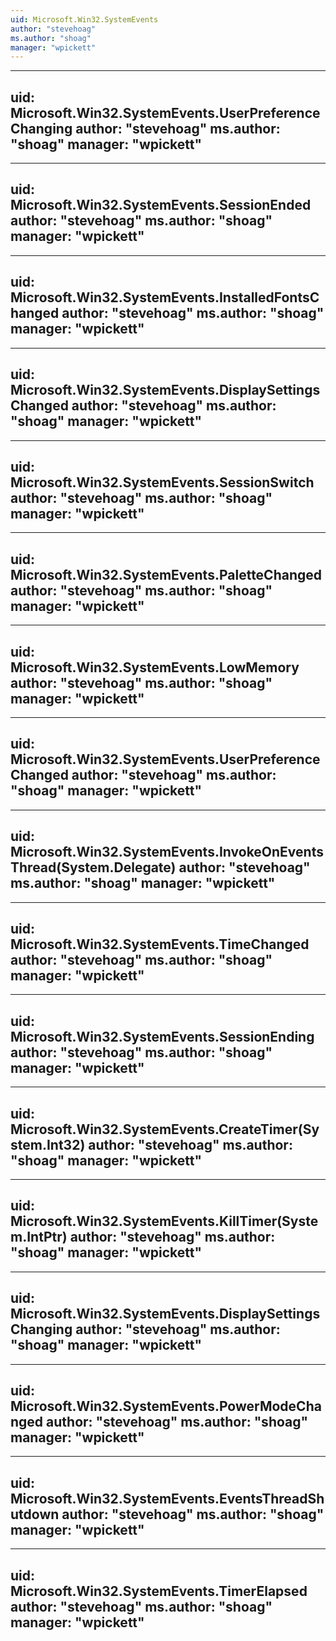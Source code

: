 ```yaml
---
uid: Microsoft.Win32.SystemEvents
author: "stevehoag"
ms.author: "shoag"
manager: "wpickett"
---
```


---
uid: Microsoft.Win32.SystemEvents.UserPreferenceChanging
author: "stevehoag"
ms.author: "shoag"
manager: "wpickett"
---

---
uid: Microsoft.Win32.SystemEvents.SessionEnded
author: "stevehoag"
ms.author: "shoag"
manager: "wpickett"
---

---
uid: Microsoft.Win32.SystemEvents.InstalledFontsChanged
author: "stevehoag"
ms.author: "shoag"
manager: "wpickett"
---

---
uid: Microsoft.Win32.SystemEvents.DisplaySettingsChanged
author: "stevehoag"
ms.author: "shoag"
manager: "wpickett"
---

---
uid: Microsoft.Win32.SystemEvents.SessionSwitch
author: "stevehoag"
ms.author: "shoag"
manager: "wpickett"
---

---
uid: Microsoft.Win32.SystemEvents.PaletteChanged
author: "stevehoag"
ms.author: "shoag"
manager: "wpickett"
---

---
uid: Microsoft.Win32.SystemEvents.LowMemory
author: "stevehoag"
ms.author: "shoag"
manager: "wpickett"
---

---
uid: Microsoft.Win32.SystemEvents.UserPreferenceChanged
author: "stevehoag"
ms.author: "shoag"
manager: "wpickett"
---

---
uid: Microsoft.Win32.SystemEvents.InvokeOnEventsThread(System.Delegate)
author: "stevehoag"
ms.author: "shoag"
manager: "wpickett"
---

---
uid: Microsoft.Win32.SystemEvents.TimeChanged
author: "stevehoag"
ms.author: "shoag"
manager: "wpickett"
---

---
uid: Microsoft.Win32.SystemEvents.SessionEnding
author: "stevehoag"
ms.author: "shoag"
manager: "wpickett"
---

---
uid: Microsoft.Win32.SystemEvents.CreateTimer(System.Int32)
author: "stevehoag"
ms.author: "shoag"
manager: "wpickett"
---

---
uid: Microsoft.Win32.SystemEvents.KillTimer(System.IntPtr)
author: "stevehoag"
ms.author: "shoag"
manager: "wpickett"
---

---
uid: Microsoft.Win32.SystemEvents.DisplaySettingsChanging
author: "stevehoag"
ms.author: "shoag"
manager: "wpickett"
---

---
uid: Microsoft.Win32.SystemEvents.PowerModeChanged
author: "stevehoag"
ms.author: "shoag"
manager: "wpickett"
---

---
uid: Microsoft.Win32.SystemEvents.EventsThreadShutdown
author: "stevehoag"
ms.author: "shoag"
manager: "wpickett"
---

---
uid: Microsoft.Win32.SystemEvents.TimerElapsed
author: "stevehoag"
ms.author: "shoag"
manager: "wpickett"
---
